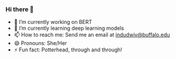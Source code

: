 ### Hi there 👋


- 🔭 I’m currently working on BERT
- 🌱 I’m currently learning deep learning models
- 📫 How to reach me: Send me an email at indudwiv@buffalo.edu
- 😄 Pronouns: She/Her
- ⚡ Fun fact: Potterhead, through and through!

